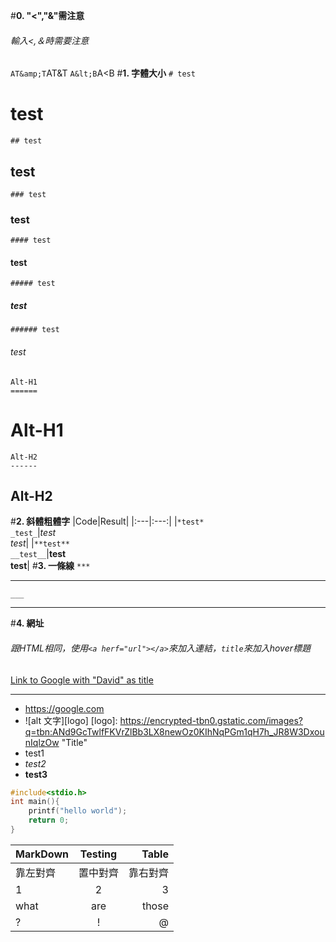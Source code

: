 #<strong>0. "&lt;","&amp;"需注意</strong>
###### 輸入<,＆時需要注意
`AT&amp;T`AT&amp;T
`A&lt;B`A&lt;B
#<strong>1. 字體大小</strong>
<code># test</code>
# test
<code>## test</code>
## test
<code>### test</code>
### test
<code>#### test</code>
#### test
<code>##### test</code>
##### test
<code>###### test</code>
###### test
```
Alt-H1
======
```
Alt-H1
======
```
Alt-H2
------
```
Alt-H2
------
#<strong>2. 斜體粗體字</strong>
|Code|Result|
|:---|:---:|
|```*test*```<br>```_test_```|*test*<br>_test_|
|```**test**```<br>```__test__```|**test**<br>__test__|
#<strong>3. 一條線</strong>
`***`
***
`___`
___
#<strong>4. 網址</strong>
###### 跟HTML相同，使用`<a herf="url"></a>`來加入連結，`title`來加入hover標題
<a href="https://google.com" title="David">Link to Google with "David" as title</a>
***
*  <a href="https://google.com" title="Google.com">https://google.com</a>
* ![alt 文字][logo]
[logo]: https://encrypted-tbn0.gstatic.com/images?q=tbn:ANd9GcTwlfFKVrZlBb3LX8newOz0KIhNqPGm1qH7h_JR8W3DxounIqlzOw "Title"
* test1
* <em>test2</em>
* <strong>test3</strong>
```c++
#include<stdio.h>
int main(){
    printf("hello world");
    return 0;
}
```
|MarkDown|Testing|Table|
|:-------------|:-------:|-----:|
|靠左對齊|置中對齊|靠右對齊|
|1|2|3|
|what|are|those|
|?|!|@|
